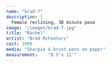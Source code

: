 ```yaml
---
name: "brad-7"
description: |
  Female reclining, 30 minute pose
image: "/images/brad-7.jpg"
title: "Rachel"
artist: "Brad McFeeters"
cost: 1000
media: "Sharpie & brush pens on paper"
measurement: 	"8.5″x 11″"
---
```


